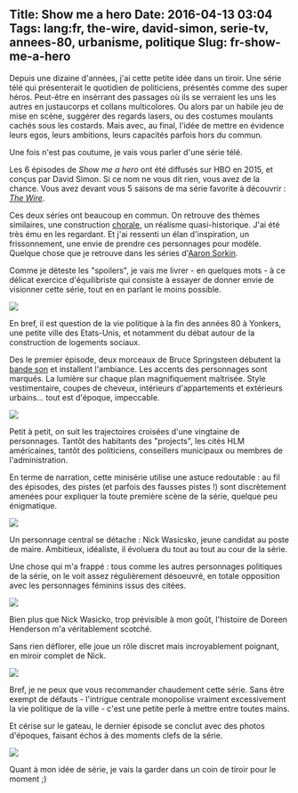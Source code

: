 Title: Show me a hero
Date: 2016-04-13 03:04
Tags: lang:fr, the-wire, david-simon, serie-tv, annees-80, urbanisme, politique
Slug: fr-show-me-a-hero
---
Depuis une dizaine d'années, j'ai cette petite idée dans un tiroir. Une série télé qui présenterait le quotidien de politiciens, présentés comme des super héros. Peut-être en insérrant des passages où ils se verraient les uns les autres en justaucorps et collans multicolores. Ou alors par un habile jeu de mise en scène, suggérer des regards lasers, ou des costumes moulants cachés sous les costards. Mais avec, au final, l'idée de mettre en évidence leurs egos, leurs ambitions, leurs capacités parfois hors du commun.

Une fois n'est pas coutume, je vais vous parler d'une série télé.

Les 6 épisodes de _Show me a hero_ ont été diffusés sur HBO en 2015, et conçus par David Simon. Si ce nom ne vous dit rien, vous avez de la chance. Vous avez devant vous 5 saisons de ma série favorite à découvrir : [_The Wire_](//fr.wikipedia.org/wiki/Sur_%C3%A9coute).

Ces deux séries ont beaucoup en commun. On retrouve des thèmes similaires, une construction [chorale](//fr.wikipedia.org/wiki/Film_choral), un réalisme quasi-historique.
J'ai été très ému en les regardant. Et j'ai ressenti un élan d'inspiration, un frissonnement, une envie de prendre ces personnages pour modèle. Quelque chose que je retrouve dans les séries d'[Aaron Sorkin](//fr.wikipedia.org/wiki/Aaron_Sorkin#S.C3.A9ries_t.C3.A9l.C3.A9vis.C3.A9es).

Comme je déteste les "spoilers", je vais me livrer - en quelques mots - à ce délicat exercice d'équilibriste qui consiste à essayer de donner envie de visionner cette série, tout en en parlant le moins possible.

![](/lucas/blog/content/images/2016/04/Capture-d--cran-de-2016-04-13-06-00-18.png)

En bref, il est question de la vie politique à la fin des années 80 à Yonkers, une petite ville des Etats-Unis, et notamment du débat autour de la construction de logements sociaux.

Des le premier épisode, deux morceaux de Bruce Springsteen débutent la [bande son](//www.youtube.com/playlist?list=PLkLimRXN6NKx58EYzH7Yxrr-HCbIzdMQT) et installent l'ambiance.
Les accents des personnages sont marqués. La lumière sur chaque plan magnifiquement maîtrisée. Style vestimentaire, coupes de cheveux, intérieurs d'appartements et extérieurs urbains... tout est d'époque, impeccable.

![](/lucas/blog/content/images/2016/04/Capture-d--cran-de-2016-04-13-05-56-09.png)

Petit à petit, on suit les trajectoires croisées d'une vingtaine de personnages. Tantôt des habitants des "projects", les cités HLM américaines, tantôt des politiciens, conseillers municipaux ou membres de l'administration.

En terme de narration, cette minisérie utilise une astuce redoutable : au fil des épisodes, des pistes (et parfois des fausses pistes !) sont discrètement amenées pour expliquer la toute première scène de la série, quelque peu énigmatique.

![](/lucas/blog/content/images/2016/04/Capture-d--cran-de-2016-04-13-05-53-32---2.png)

Un personnage central se détache : Nick Wasicsko, jeune candidat au poste de maire. Ambitieux, idéaliste, il évoluera du tout au tout au cour de la série.

Une chose qui m'a frappé : tous comme les autres personnages politiques de la série, on le voit assez régulièrement désoeuvré, en totale opposition avec les personnages féminins  issus des citées.

![](/lucas/blog/content/images/2016/04/I_am_a_hero.png)

Bien plus que Nick Wasicko, trop prévisible à mon goût, l'histoire de Doreen Henderson m'a véritablement scotché.

Sans rien déflorer, elle joue un rôle discret mais incroyablement poignant, en miroir complet de Nick.

![](/lucas/blog/content/images/2016/04/Capture-d--cran-de-2016-04-13-05-48-53.png)

Bref, je ne peux que vous recommander chaudement cette série.
Sans être exempt de défauts - l'intrigue centrale monopolise vraiment excessivement la vie politique de la ville - c'est une petite perle à mettre entre toutes mains.

Et cérise sur le gateau, le dernier épisode se conclut avec des photos d'époques, faisant échos à des moments clefs de la série.

![](/lucas/blog/content/images/2016/04/Capture-d--cran-de-2016-04-13-05-44-29.png)

Quant à mon idée de série, je vais la garder dans un coin de tiroir pour le moment ;)